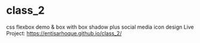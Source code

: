 # class_2
css flexbox demo &amp; box with box shadow plus social media icon design
Live Project:  https://entisarhoque.github.io/class_2/ 
